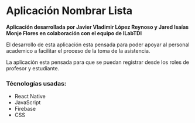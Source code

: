 # Aplicación Nombrar Lista

**Aplicación desarrollada por Javier Vladimir López Reynoso y Jared Isaías Monje Flores en colaboración con el equipo de ILabTDI**

El desarrollo de esta aplicación esta pensada para poder apoyar al personal academico a facilitar el proceso de la toma de la asistencia.

La aplicación esta pensada para que se puedan registrar desde los roles de profesor y estudiante.

### Técnologías usadas: 
- React Native
- JavaScript
- Firebase
- CSS

